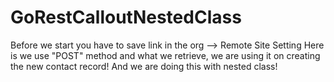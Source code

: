 # GoRestCalloutNestedClass
Before we start you have to save link in the org --> Remote Site Setting
Here is we use "POST" method and what we retrieve, we are using it on creating the new contact record!
And we are doing this with nested class!
